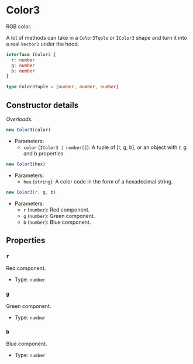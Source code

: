 # Color3

RGB color.

A lot of methods can take in a `Color3Tuple` or `IColor3` shape and turn it into a real `Vector2` under the hood.

```ts
interface IColor3 {
  r: number
  g: number
  b: number
}

type Color3Tuple = [number, number, number]
```

## Constructor details

_Overloads:_

```ts
new Color3(color)
```

- Parameters:
  - `color` (`IColor3 | number[]`): A tuple of [r, g, b], or an object with r, g and b properties.

```ts
new Color3(hex)
```

- Parameters:
  - `hex` (`string`): A color code in the form of a hexadecimal string.


```ts
new Color3(r, g, b)
```

- Parameters:
  - `r` (`number`): Red component.
  - `g` (`number`): Green component.
  - `b` (`number`): Blue component.

## Properties

### `r`

Red component.

- Type: `number`

### `g`

Green component.

- Type: `number`

### `b`

Blue component.

- Type: `number`
